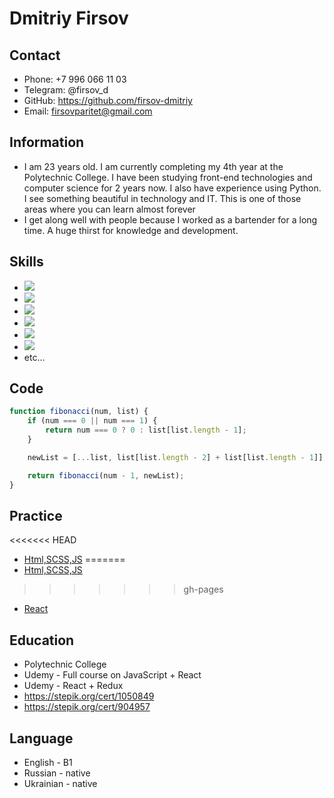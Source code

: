 

# Dmitriy Firsov 
## Contact 
* Phone: +7 996 066 11 03
* Telegram: @firsov_d
* GitHub: https://github.com/firsov-dmitriy
* Email: firsovparitet@gmail.com
## Information
* I am 23 years old. I am currently completing my 4th year at the Polytechnic College. I have been studying front-end technologies and computer science for 2 years now. I also have experience using Python. I see something beautiful in technology and IT. This is one of those areas where you can learn almost forever
* I get along well with people because I worked as a bartender for a long time. A huge thirst for knowledge and development.
## Skills
* <img src="https://img.icons8.com/external-others-iconmarket/36/000000/external-js-file-types-others-iconmarket-3.png"/> 
* <img src="https://img.icons8.com/ios-glyphs/32/000000/react.png"/>
* <img src="https://img.icons8.com/windows/32/000000/typescript.png"/>
* <img src="https://img.icons8.com/windows/32/000000/git.png"/>
* <img src="https://img.icons8.com/external-bartama-glyph-64-bartama-graphic/30/000000/external-HTML-file-formats-glyph-bartama-glyph-64-bartama-graphic.png"/>
* <img src="https://img.icons8.com/material-outlined/30/000000/sass.png"/>
* etc...
## Code
```javascript
function fibonacci(num, list) {
    if (num === 0 || num === 1) {
        return num === 0 ? 0 : list[list.length - 1];
    }

    newList = [...list, list[list.length - 2] + list[list.length - 1]];

    return fibonacci(num - 1, newList);
}
```
## Practice
<<<<<<< HEAD
* [Html,SCSS,JS](https://rolling-scopes-school.github.io/firsov-dmitriy-JSFE2022Q1/shelter/pets/index.html)
=======
* [Html,SCSS,JS](https://rolling-scopes-school.github.io/firsov-dmitriy-JSFE2022Q1/shelter/pages/main/)
>>>>>>> gh-pages
* [React](https://rss-react.vercel.app/)
## Education
* Polytechnic College
* Udemy - Full course on JavaScript + React 
* Udemy - React + Redux
* https://stepik.org/cert/1050849
* https://stepik.org/cert/904957
## Language
* English - B1
* Russian - native
* Ukrainian - native
   
